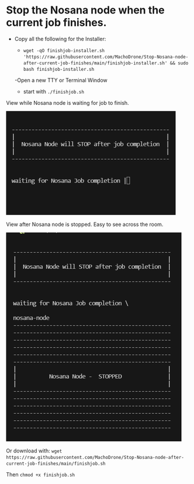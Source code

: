 # Stop the Nosana node when the current job finishes.
- Copy all the following for the Installer:
  - `wget -qO finishjob-installer.sh 'https://raw.githubusercontent.com/MachoDrone/Stop-Nosana-node-after-current-job-finishes/main/finishjob-installer.sh' && sudo bash finishjob-installer.sh`
  
  -Open a new TTY or Terminal Window
    - start with `./finishjob.sh`
    
View while Nosana node is waiting for job to finish.
  
  ![alt text](https://github.com/MachoDrone/Stop-Nosana-node-after-current-job-finishes/blob/da22dac54bdeb4499f00fbd40ec91b22ffdf77f1/Screenshot1-finishjob.png)
  
View after Nosana node is stopped. Easy to see across the room.
  
  ![alt text](https://github.com/MachoDrone/Stop-Nosana-node-after-current-job-finishes/blob/da22dac54bdeb4499f00fbd40ec91b22ffdf77f1/Screenshot2-finishjob.png)
  
Or download with: `wget https://raw.githubusercontent.com/MachoDrone/Stop-Nosana-node-after-current-job-finishes/main/finishjob.sh`
  
Then `chmod +x finishjob.sh`
